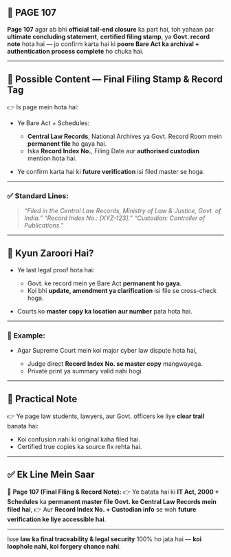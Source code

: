 ## 📄 **PAGE 107**

**Page 107** agar ab bhi **official tail-end closure** ka part hai, toh yahaan par **ultimate concluding statement**, **certified filing stamp**, ya **Govt. record note** hota hai — jo confirm karta hai ki **poore Bare Act ka archival + authentication process complete** ho chuka hai.

---

## 🔹 **Possible Content — Final Filing Stamp & Record Tag**

👉 Is page mein hota hai:

* Ye Bare Act + Schedules:

  * **Central Law Records**, National Archives ya Govt. Record Room mein **permanent file** ho gaya hai.
  * Iska **Record Index No.**, Filing Date aur **authorised custodian** mention hota hai.
* Ye confirm karta hai ki **future verification** isi filed master se hoga.

---

### ✅ **Standard Lines:**

> *“Filed in the Central Law Records, Ministry of Law & Justice, Govt. of India.”*
> *“Record Index No.: \[XYZ-123].”*
> *“Custodian: Controller of Publications.”*

---

## 🔹 **Kyun Zaroori Hai?**

* Ye last legal proof hota hai:

  * Govt. ke record mein ye Bare Act **permanent ho gaya**.
  * Koi bhi **update, amendment ya clarification** isi file se cross-check hoga.
* Courts ko **master copy ka location aur number** pata hota hai.

---

### 🧩 **Example:**

* Agar Supreme Court mein koi major cyber law dispute hota hai,

  * Judge direct **Record Index No. se master copy** mangwayega.
  * Private print ya summary valid nahi hogi.

---

## 🔹 **Practical Note**

👉 Ye page law students, lawyers, aur Govt. officers ke liye **clear trail** banata hai:

* Koi confusion nahi ki original kaha filed hai.
* Certified true copies ka source fix rehta hai.

---

## ✅ **Ek Line Mein Saar**

📌 **Page 107 (Final Filing & Record Note):**
👉 Ye batata hai ki **IT Act, 2000 + Schedules** ka **permanent master file Govt. ke Central Law Records mein filed hai**,
👉 Aur **Record Index No. + Custodian info** se woh **future verification ke liye accessible hai**.

---

Isse **law ka final traceability & legal security** 100% ho jata hai — **koi loophole nahi, koi forgery chance nahi**.
